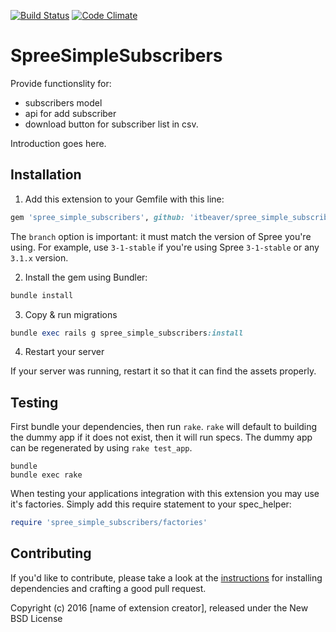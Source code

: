 [![Build Status](https://travis-ci.org/itbeaver/spree_simple_subscribers.svg?branch=3-0-stable)](https://travis-ci.org/itbeaver/spree_simple_subscribers)
[![Code Climate](https://codeclimate.com/github/itbeaver/spree_simple_subscribers/badges/gpa.svg)](https://codeclimate.com/github/itbeaver/spree_simple_subscribers)

SpreeSimpleSubscribers
======================

Provide functionslity for:
- subscribers model
- api for add subscriber
- download button for subscriber list in csv.


Introduction goes here.

## Installation

1. Add this extension to your Gemfile with this line:
  ```ruby
  gem 'spree_simple_subscribers', github: 'itbeaver/spree_simple_subscribers', branch: '3-0-stable'
  ```

  The `branch` option is important: it must match the version of Spree you're using.
  For example, use `3-1-stable` if you're using Spree `3-1-stable` or any `3.1.x` version.

2. Install the gem using Bundler:
  ```ruby
  bundle install
  ```

3. Copy & run migrations
  ```ruby
  bundle exec rails g spree_simple_subscribers:install
  ```

4. Restart your server

  If your server was running, restart it so that it can find the assets properly.

## Testing

First bundle your dependencies, then run `rake`. `rake` will default to building the dummy app if it does not exist, then it will run specs. The dummy app can be regenerated by using `rake test_app`.

```shell
bundle
bundle exec rake
```

When testing your applications integration with this extension you may use it's factories.
Simply add this require statement to your spec_helper:

```ruby
require 'spree_simple_subscribers/factories'
```


## Contributing

If you'd like to contribute, please take a look at the
[instructions](CONTRIBUTING.md) for installing dependencies and crafting a good
pull request.

Copyright (c) 2016 [name of extension creator], released under the New BSD License
